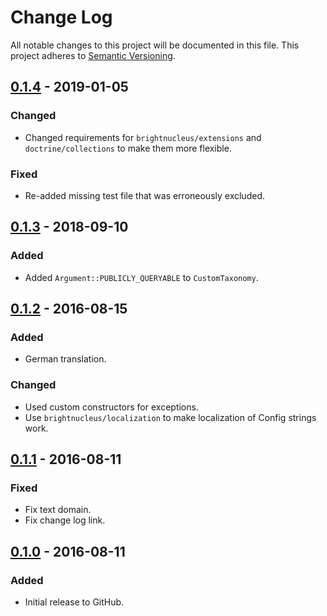 # Change Log
All notable changes to this project will be documented in this file.
This project adheres to [Semantic Versioning](http://semver.org/).

## [0.1.4] - 2019-01-05
### Changed
- Changed requirements for `brightnucleus/extensions` and `doctrine/collections` to make them more flexible.

### Fixed
- Re-added missing test file that was erroneously excluded.

## [0.1.3] - 2018-09-10
### Added
- Added `Argument::PUBLICLY_QUERYABLE` to `CustomTaxonomy`.

## [0.1.2] - 2016-08-15
### Added
- German translation.

### Changed
- Used custom constructors for exceptions.
- Use `brightnucleus/localization` to make localization of Config strings work.

## [0.1.1] - 2016-08-11
### Fixed
- Fix text domain.
- Fix change log link.

## [0.1.0] - 2016-08-11
### Added
- Initial release to GitHub.

[0.1.4]: https://github.com/brightnucleus/custom-content/compare/v0.1.3...v0.1.4
[0.1.3]: https://github.com/brightnucleus/custom-content/compare/v0.1.2...v0.1.3
[0.1.2]: https://github.com/brightnucleus/custom-content/compare/v0.1.1...v0.1.2
[0.1.1]: https://github.com/brightnucleus/custom-content/compare/v0.1.0...v0.1.1
[0.1.0]: https://github.com/brightnucleus/custom-content/compare/v0.0.0...v0.1.0
